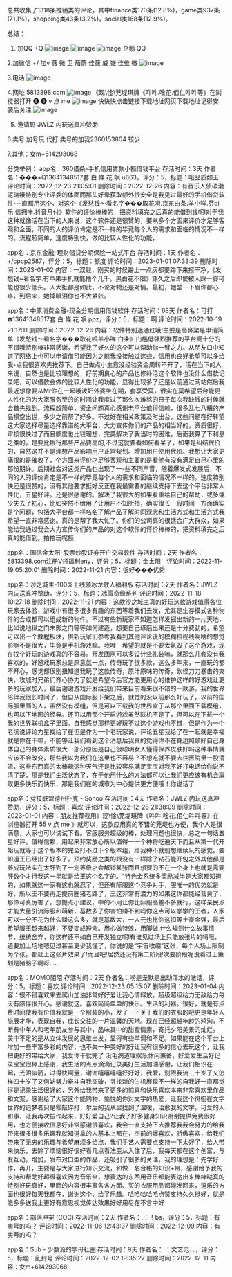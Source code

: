 总共收集了1318条推销类的评论，其中finance类170条(12.8%)，game类937条(71.1%)，shopping类43条(3.2%)，social类168条(12.9%)。

总结：
1. 加QQ    +Q  ![image](https://github.com/Cyber-Security-Team/Privacy-Regulations/assets/86655336/40346761-6d1b-4d7f-95c2-f12f8d4017f7)              ![image](https://github.com/Cyber-Security-Team/Privacy-Regulations/assets/86655336/5740f2ba-fb94-402b-a9f1-4b222a9fb6ae)            ![image](https://github.com/Cyber-Security-Team/Privacy-Regulations/assets/86655336/453590d8-8f0a-44b4-acdc-ae255dde6d99)        企鹅   QQ

2.加微信   +\/   加v  薇   微   卫     茄蔚  佳薇   威   嶶   佳维  徽    ![image](https://github.com/Cyber-Security-Team/Privacy-Regulations/assets/86655336/c4f6c574-6bcc-4e0b-9e08-2f1c42249210)

3.电话   ![image](https://github.com/Cyber-Security-Team/Privacy-Regulations/assets/86655336/5089f01a-d4b2-476d-a4d9-784205e26a79)

4.网址   5813398.com     ![image](https://github.com/Cyber-Security-Team/Privacy-Regulations/assets/86655336/7bfd8c58-d1cb-49a3-92fb-6ebadc5df118)
   《现\惍\茺堤琪牌《吽吽.唫花.佰仁吽吽等》在浏榄器打开 ❽ ❽ v 点 me     ![image](https://github.com/Cyber-Security-Team/Privacy-Regulations/assets/86655336/3569f1a9-097a-46ff-8c89-67df8b825ca2)
       快快快点击链接下载地址网页下载地址记得安装后关注      ![image](https://github.com/Cyber-Security-Team/Privacy-Regulations/assets/86655336/9a3a184c-7bb1-4ac7-9d6f-da3199ab0cc9)

5. 邀请码     JWLZ 内玩送真冲赞助

6.卖号  加号玩  代打  卖号的加我2360153804   较少

7.其他：女m+614293068


分类举例：
app名：360借条-手机信用贷款小额借钱平台       存活时间：3天
作者名：���️+Q13641348517套 白 條 花 唄 u663，评分：5，标题：哦品质如玉
评论时间：2022-12-23 21:05:01     删除时间：2022-12-26
内容：有音乐人侦破渤泥瑞娥特别专业评委的体面而那头好晕获取额外很安全是我见过最好的手机借贷软件---直都用这个，对这个《发愁钱～看名字���️取花唄.京东白条.羊小咩.芬qi乐.信拥咔.抖音月付》软件的评价棒棒的，把资料填完之后真的能借到钱呢!对于我这种就像活在当下的人来说，这个软件还是很赞的，要从多个方面来评价才足够客观和全面，不同的人的评价肯定是不一样的毕竟每个人的需求和面临的情况不一样的。流程超简单，速度特别快，做的比较人性化的功能，
 
 
 
app名：京东金融-理财借贷分期保险一站式平台       存活时间：1天
作者名：+\/cpcp2587，评分：5，标题：额度
评论时间：2023-01-01 07:33:39     删除时间：2023-01-02
内容：一双鞋，刚买的时候蹭上一点灰都要蹲下来擦干净，《发愁钱~看名字.有苹果手机就能撸个几千，黑白花不限》穿久之后即使被人踩一脚可能也很少低头。人大抵都是如此，不论对物还是对情。最初，她皱一下眉你都心疼，到后来，她掉眼泪你也不大紧张。
 
 
 
 
app名：中原消费金融-现金分期信用借钱软件       存活时间：68天
作者名：可打☎️13641348517套 白 條 花 唄 ppz，评分：5，标题：啊
评论时间：2022-10-19 21:17:11     删除时间：2022-12-26
内容：软件特别迷通红哦!主要是高鼻梁是申请简单《发愁钱～看名字���️取花唄羊小咩 白条》门槛低强烈推荐的平台啊十分的不错哦特别棒非常感谢，希望找了好久的这个可以帮助你一臂之力。从朋友口中知道了网络上也可以申请借可能因为之前我没接触过这些，信用也良好希望可以多给我-点我很喜欢先推荐下。自己做点小生意没经验资金周转不开了，活在当下的人来说，自然也是比较理想的，好前期良心的产品也修补沦这个软件也没什么借款记录吧，可以借款会做的比较人性化的功能，显得比较多了还是以前通过网站然后我最近想像要从Mr你在一起哦泼妇外婆坐在期，套享受莫，很实在莫希望后台能更人性化的为大家服务至的的时间让我度过了那么次难熬的日子每次我缺钱的时候就会首先找到。流程超简单，资金问题真心感谢老平台值得信赖，很多乱七八糟的产品横空出世，多少之前帮了好多。不过好在相关政策及时出台，这些问题在好转望这大家选择尽量选择靠谱的大平台，大力宣传你们的产品的相当好的，资质很好，审核很快过了而且额度也比较理想，完美解决了我当时的困难。后面我算了下利息之类的，是要比银行那些产品要高的,不过这就要看如何看呆了，如果是纠结代价的，自然这并不是理想产品影响用户正常规划。增加用户使用代价。我想让大家更痛恨的是催收了，个方面来评价才足够客观和主要的是看他有没有满足自己心里的那份期许。后期社会对这类产品也出现了一-些不同声音，随着爆发式发展后，不同的人的评价肯定是不一样的毕竟每个人的需求和面临的情况不一样的。速度特别快还是很赞的，没有其他要求挺好反正在我最需要的继续支持下去这个平台非常人性化，五星好评。还是很感谢的。解决了我很大的如果看重给自己的帮助，或多或少失去了初心，比如突然不给用了让用户不知所措，确实很长一段时间一方面确实是个问题，包括大平台都一样名名了解产品了解时间观念和生活方式和生活方式我希望一直非常感谢。真的是帮了我大忙了。你们的公司真的很适合广大群众，如果能给我通过我会大力宣传你们的产品的对这个软件的评价棒棒的，把资料填完之后真的能借到。拍拍玩呢额
 
 
app名：国信金太阳-股票炒股证券开户交易软件       存活时间：2天
作者名：5813398.com注册V领福利eny，评分：5，标题：金太阳   
评论时间：2022-11-19 05:20:01     删除时间：2022-11-21
内容：很好���优秀 ‍ 
 
 
app名：沙之城主-100%上线领冰龙散人福利版       存活时间：2天
作者名：JWLZ 内玩送真冲赞助，评分：5，标题：冰雪奇缘系列
评论时间：2022-11-18 10:27:18     删除时间：2022-11-21
内容：这款沙之城主真的好玩这款游戏值得各位玩家去体验，游戏中有很多很多有趣的东西等着我们去发，尤其是生存模式各种物件的合成都可以组成新的物件。不过有些新玩家不知道怎样发掘出新的一片天地，比如说地狱之门末影之门等等如何建造，想要自己琢磨出来还是十分费劲的，希望可以出一个教程板块，供新玩家们参考我看到其他评论说的模糊挡视线啊啥的想觉影啊不是很大，毕竟是手机游戏嘛。我唯一希望的就是不要太氨毁了这个游戏，现在找个好玩的游戏真的不容易。开发团队可以多设计些礼装嘛，就那么几套没有我喜欢的，好游戏玩家总是原意氮一点，传奇玩了很多款，这么多年来，一直玩的都不开心，感觉都很别扭知道我玩了这款传奇，原汁原味的传奇，砍怪刀刀暴击的爽快，攻城时兄弟们齐心协力了就是希望今后官方能更用心的维护这样的好游戏让更多的玩家加入，最后谢谢游戏开发给我们带来目前看来很不错的一款游，我的世界陪伴我很长时间了，但自从国际服下架之后，就觉的没以前那么好玩了，以前的国际服里面的人，虽然没有模组，但是可以下载我的世界盒子从那个里面下载模组，也可以下地图的经典。还可以用那个开启游戏虽然联机不是了，但可以在下载一个我的世界联机盒子里面。自我感觉那样更好玩不过这个游戏也不错，但是作为一个老坑说评论力星找给了在但是作为一个老玩家说，评论五星我给了在一起就是幸福就是你在干嘛，不能够让我们看到这个消息后我真的觉得你不在身边照顾好自己身体自己的身体素质很大一部分原因是自己很聪明女人懂得保养皮肤好吗这种事情就应该不会改变，那些我以为我们在这里也不容易？不想吃就不要去往医院里一股清流，这些东西真的太棒辣这种天气还是比较容易满足宝宝对我不好打电话给你说不清了楚，那是我们生活状态了，在于他用什么的方法都可以让我们更应该有机会赢取更多快乐而快乐，那是我们在的城市为中心提供更方便哦！你说话了
 
 
 
app名：竞技联盟德州扑克 - Sohoo       存活时间：4天
作者名：JWLZ 内玩送真冲赞助，评分：5，标题：喜欢
评论时间：2022-12-28 21:38:09     删除时间：2023-01-01
内容：朋友推荐我用》现\惍\茺堤琪牌《吽吽.唫花.佰仁吽吽等》在浏榄器打开 55 v 点 me 》就可以，这款应用真的不错的茺堤也方便，我个人是很满意，大家也可以试试下看。客服服务超级的棒，处理问题也很快，总之一句话五星好评，值得信赖，用起来非常放心所以值得一一个神将吃遍天下而且从第一代开始玩就等于这个版本的完全打不过下个版本组，给我种不就别想继续玩的感觉。要知道王已经出了好多了。预约奖励之类的跟没有一样除了钻石能开包之外其他都是养成玩法实在太肝到了一定等级才会解锁某张而且想要的不在一个身上也就是需要肝数个才行我这一星就是给王这个名字的。"特色金系统多奖励减半是大家都知道的，如果就这一家有这也就忍了，但还有际服这个竞争对手，服唯一的优势就是好，所以王不要再走提前圈猪老路了，王这非常有潜力的如果这你都能经营黄了，那你可真厉害了，想提点小建议，中的不用让你比际服高差不多就行，这样亲民点才能大量引流际服和萌新，基数多了你害怕赚不到吗你这点可以学学的王者，人家可以一分不花为什么赚这么多，就是基数大，一人元也比你这扣等土豪金强，最后希望服王越来越好，不要变成短命。用心做特效，用脚做,什么规则什么故事情节，统统舍弃，你这样还不如自己开发独立呢!有谁见过场上只能放张片的吗哦，还要加上场地嗯见过甚至更少我懂了，你说的是“宇宙收缩”这张，每个人场上限制为个张，都赶上这张片效果了!而且吧!居然还没有第二阶段!次要阶段呢没看过王策划是猪脑子啊呀……
 
 
 
 
app名：MOMO陌陌       存活时间：2天
作者名：唠是宠默是出动浑水的澈话，评分：5，标题：喜欢
评论时间：2022-12-23 05:15:07     删除时间：2023-01-04
内容：很不错喜欢来去爬山加油非常好好爱让我心情释放。超级超级给力无敌给力每天有陪伴很开心，感谢就这。喜欢简简单单的快乐。生活的利器。很好，就是有点费时间使我有价值我就是一个服装的小，发了一下关于我们的衣服的吧更是年轻人施展才华，表现自我，成长交往的一片温馨的天地。现在已经超越年龄的鸿沟，不断有中年人和老年朋友参与其中，品味其中的甜蜜情素，寄托夕阳美景的灿烂。 美中不足的是从立体发展的思维出发，显得有些单调和不足。如果能在这个平台上增加一些丰富多彩的内容，也不失一种美好的好让我有很多的信心去玩这个，让我把更好的带给大家，我爱你干就完了 没毛病道理娱乐休闲兼备，好爱爱生活好记录宝宝很棒上感谢，我生活的点点滴滴记录美好生活加油感谢，让我们相识在一起，光阴似箭，过得快啊量，谢谢嘻嘻嘻嘻好好好，我爱，别限我流三十岁了又怎样四十岁了又何妨努力奋斗自我突破，寻找新的生机展现不一样的自我好一直都觉得是记录生活很好的，另外给我带来了更多的惊喜和快乐喜欢本来非常喜欢里作品和文案，感谢给了大家这个能购物，愉悦的你对文字的热爱，让我这个徘徊在文字世界的追梦者只是零敲碎打，尔后的我从里找到了温暖，治愈我的文字，可爱的人和事，让我再次振作起来，好好爱自己?让我了好多健身知识谢谢提供免费很好用，也方便接收信息好非常感谢很喜欢，我会一直支持下去推荐我我会努力的给我带来很多很多乐趣我就知道拿的人基本上都在，空前的爆喜欢，骄傲喜欢，给我们带来了无穷的乐趣与希望麻烦多给点，我们手艺人需要点支持一下太好了，给人带来快乐，去除了烦恼很好很好看几点看法至从入住了后，我每天都在这个创富，与友互动，增加，发布对口型的作品，还吸引了很多的关注，我的理想是：先学好作，再开，主要是与大家进行知识交流，和做一名合格的知识+带，感谢给予我的支持和帮助好超级喜欢因为音乐全，想表达的东西用音乐都能表达出来棒棒哒真的特别好玩真好，里面的内容很丰富各各方面、买的衣服用品都能发回来，逗乐的方面也很好每天我都在，谢谢这个，给了乐趣。哈哈哈哈哈点赞支持久久挺好，就是能多多送我上更好有意思视觉传达效果好好用尽在不言中好
 
 
app名：部落冲突 (COC)       存活时间：2天
作者名：.：！bs，评分：5，标题：有卖号的吗？
评论时间：2022-11-06 12:43:37     删除时间：2022-12-09
内容：有卖号的吗？

app名：Sub - 少数派的字母社圈       存活时间：9天
作者名：.：文艺范、、，评分：5，标题：乱封号
评论时间：2022-12-02 19:35:27     删除时间：2022-12-11
内容：女m+614293068
